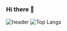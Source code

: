 ### Hi there 👋
![header](https://capsule-render.vercel.app/api?type=venom&color=auto&height=300&section=header&text=seung-heee%20render&fontSize=90&animation=fadeIn)
![Top Langs](https://github-readme-stats.vercel.app/api/top-langs/?username=seung-heee&layout=compact)

<!--
![Anurag's GitHub stats](https://github-readme-stats.vercel.app/api?username=seung-heee&show_icons=true&theme=radical)
**seung-heee/seung-heee** is a ✨ _special_ ✨ repository because its `README.md` (this file) appears on your GitHub profile.

Here are some ideas to get you started:

- 🔭 I’m currently working on ...
- 🌱 I’m currently learning ...
- 👯 I’m looking to collaborate on ...
- 🤔 I’m looking for help with ...
- 💬 Ask me about ...
- 📫 How to reach me: ...
- 😄 Pronouns: ...
- ⚡ Fun fact: ...
-->
